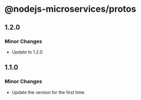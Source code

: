 # @nodejs-microservices/protos

## 1.2.0

### Minor Changes

- Update to 1.2.0

## 1.1.0

### Minor Changes

- Update the version for the first time.

